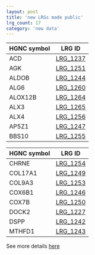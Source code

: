 ```yaml
---
layout: post
title: 'new LRGs made public'
lrg_count: 17
category: 'new data'
---
```


<div class="clearfix">
  <div class="left margin-right-25">
    <table class="table table-hover table-lrg table-lrg-bold-left-col" style="width:auto">
      <thead>
        <tr><th>HGNC symbol</th><th>LRG ID</th></tr>
      </thead>
      <tbody class="bordered-columns">
        <tr><td>ACD</td><td><a href="{{ site.urls.lrg_ftp_http }}LRG_1237.xml" target="_blank">LRG_1237</a></td></tr>
        <tr><td>AGK</td><td><a href="{{ site.urls.lrg_ftp_http }}LRG_1251" target="_blank">LRG_1251</a></td></tr>
        <tr><td>ALDOB</td><td><a href="{{ site.urls.lrg_ftp_http }}LRG_1244" target="_blank">LRG_1244</a></td></tr>
        <tr><td>ALG6</td><td><a href="{{ site.urls.lrg_ftp_http }}LRG_1260" target="_blank">LRG_1260</a></td></tr>
        <tr><td>ALOX12B</td><td><a href="{{ site.urls.lrg_ftp_http }}LRG_1264" target="_blank">LRG_1264</a></td></tr>
        <tr><td>ALX3</td><td><a href="{{ site.urls.lrg_ftp_http }}LRG_1265" target="_blank">LRG_1265</a></td></tr>
        <tr><td>ALX4</td><td><a href="{{ site.urls.lrg_ftp_http }}LRG_1256" target="_blank">LRG_1256</a></td></tr>
        <tr><td>AP5Z1</td><td><a href="{{ site.urls.lrg_ftp_http }}LRG_1247" target="_blank">LRG_1247</a></td></tr>
        <tr><td>BBS10</td><td><a href="{{ site.urls.lrg_ftp_http }}LRG_1255" target="_blank">LRG_1255</a></td></tr>
      </tbody>
    </table>
  </div>
  <div class="left">
    <table class="table table-hover table-lrg table-lrg-bold-left-col" style="width:auto">
      <thead>
        <tr><th>HGNC symbol</th><th>LRG ID</th></tr>
      </thead>
      <tbody class="bordered-columns">
        <tr><td>CHRNE</td><td><a href="{{ site.urls.lrg_ftp_http }}LRG_1254" target="_blank">LRG_1254</a></td></tr>
        <tr><td>COL17A1</td><td><a href="{{ site.urls.lrg_ftp_http }}LRG_1249" target="_blank">LRG_1249</a></td></tr>
        <tr><td>COL9A3</td><td><a href="{{ site.urls.lrg_ftp_http }}LRG_1253" target="_blank">LRG_1253</a></td></tr>
        <tr><td>COX6B1</td><td><a href="{{ site.urls.lrg_ftp_http }}LRG_1246" target="_blank">LRG_1246</a></td></tr>
        <tr><td>COX7B</td><td><a href="{{ site.urls.lrg_ftp_http }}LRG_1250" target="_blank">LRG_1250</a></td></tr>
        <tr><td>DOCK2</td><td><a href="{{ site.urls.lrg_ftp_http }}LRG_1227" target="_blank">LRG_1227</a></td></tr>
        <tr><td>DSPP</td><td><a href="{{ site.urls.lrg_ftp_http }}LRG_1242" target="_blank">LRG_1242</a></td></tr>
        <tr><td>MTHFD1</td><td><a href="{{ site.urls.lrg_ftp_http }}LRG_1243" target="_blank">LRG_1243</a></td></tr>
      </tbody>
    </table>
  </div>
</div>

<div class="margin-bottom-40">
See more details <a class="btn btn-primary btn-xs" href="/search/?query=LRG_1237;LRG_1251;LRG_1244;LRG_1260;LRG_1264;LRG_1265;LRG_1256;LRG_1247;LRG_1255;LRG_1254;LRG_1249;LRG_1253;LRG_1246;LRG_1250;LRG_1227;LRG_1242;LRG_1243">here</a>
</div>
